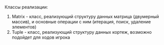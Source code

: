 
Классы реализации:

1. Matrix - класс, реализующий структуру данных матрица (двумерный массив), 
    и основные операции с ним (итерация, поиск, удаление элементов)
2. Tuple - класс, реализующий структуру данных кортеж, возможно подойдет для ходов игрока